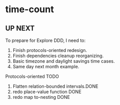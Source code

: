 # time-count

## UP NEXT
To prepare for Explore DDD, I need to:
1. Finish protocols-oriented redesign.
2. Finish dependencies cleanup reorganizing.
3. Basic timezone and daylight savings time cases.
4. Same day next month example.

Protocols-oriented TODO
1. Flatten relation-bounded intervals.DONE
2. redo place-value function DONE
3. redo map to-nesting DONE

